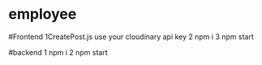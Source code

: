 # employee
#Frontend
 1CreatePost.js 
  use your cloudinary api key
2 npm i
3 npm start

#backend
1 npm i
2 npm start
